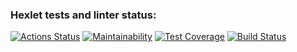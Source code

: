### Hexlet tests and linter status:
[![Actions Status](https://github.com/casanex/java-project-71/workflows/hexlet-check/badge.svg)](https://github.com/casanex/java-project-71/actions)
[![Maintainability](https://api.codeclimate.com/v1/badges/e65f6e0fca5f0e557faf/maintainability)](https://codeclimate.com/github/casanex/java-project-71/maintainability)
[![Test Coverage](https://api.codeclimate.com/v1/badges/e65f6e0fca5f0e557faf/test_coverage)](https://codeclimate.com/github/casanex/java-project-71/test_coverage)
[![Build Status](https://app.travis-ci.com/casanex/java-project-71.svg?branch=main)](https://app.travis-ci.com/casanex/java-project-71)
